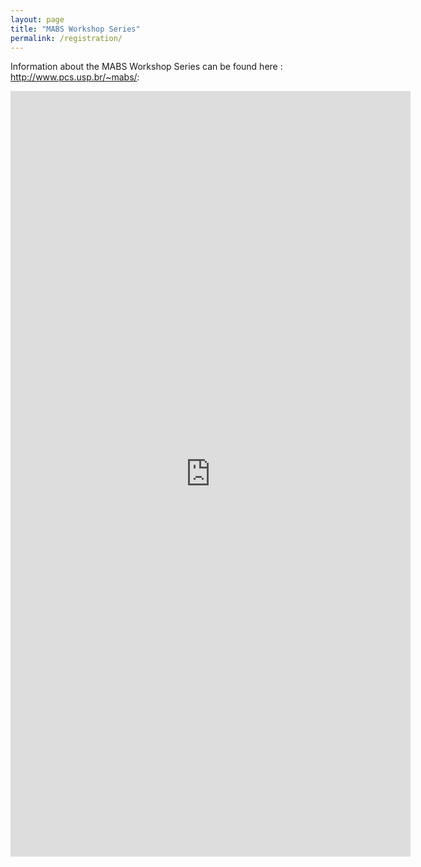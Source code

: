 ```yaml
---
layout: page
title: "MABS Workshop Series"
permalink: /registration/
---
```


<p>Information about the MABS Workshop Series can be found here : <a href="http://www.pcs.usp.br/~mabs/">http://www.pcs.usp.br/~mabs/</a>: 
</p>
<iframe src="https://docs.google.com/forms/d/e/1FAIpQLSfgXrHH7MYq6HwoHCollkxH8FBVPIo40e0mFfPMWjri7iq0vg/viewform?embedded=true" width="640" height="1225" frameborder="0" marginheight="0" marginwidth="0">Chargement…</iframe>